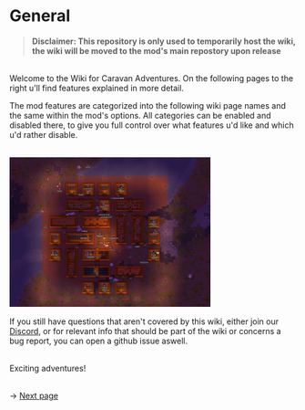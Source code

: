 # General

> **Disclaimer: This repository is only used to temporarily host the wiki, the wiki will be moved to the mod's main repostory upon release** 

<br> Welcome to the Wiki for Caravan Adventures. On the following pages to the right u'll find features explained in more detail. 

The mod features are categorized into the following wiki page names and the same within the mod's options. All categories can be enabled and disabled there, to give you full control over what features u'd like and which u'd rather disable.

<br><img src="Images\Camp2.png" alt="Camp2" width="70%"/>  

If you still have questions that aren't covered by this wiki, either join our [Discord](https://discord.gg/xr8UqCe4), or for relevant info that should be part of the wiki or concerns a bug report, you can open a github issue aswell. 

<br>Exciting adventures!

<br>-> <a href="2 Camping.md">Next page</a>


